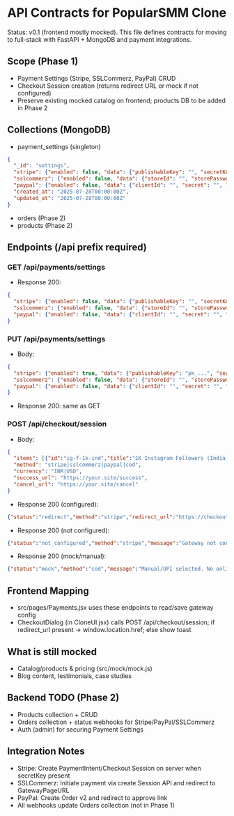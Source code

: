 # API Contracts for PopularSMM Clone

Status: v0.1 (frontend mostly mocked). This file defines contracts for moving to full-stack with FastAPI + MongoDB and payment integrations.

## Scope (Phase 1)
- Payment Settings (Stripe, SSLCommerz, PayPal) CRUD
- Checkout Session creation (returns redirect URL or mock if not configured)
- Preserve existing mocked catalog on frontend; products DB to be added in Phase 2

## Collections (MongoDB)
- payment_settings (singleton)
```json
{
  "_id": "settings",
  "stripe": {"enabled": false, "data": {"publishableKey": "", "secretKey": ""}},
  "sslcommerz": {"enabled": false, "data": {"storeId": "", "storePassword": "", "sandbox": "true"}},
  "paypal": {"enabled": false, "data": {"clientId": "", "secret": "", "mode": "sandbox"}},
  "created_at": "2025-07-28T00:00:00Z",
  "updated_at": "2025-07-28T00:00:00Z"
}
```

- orders (Phase 2)
- products (Phase 2)

## Endpoints (/api prefix required)

### GET /api/payments/settings
- Response 200:
```json
{
  "stripe": {"enabled": false, "data": {"publishableKey": "", "secretKey": ""}},
  "sslcommerz": {"enabled": false, "data": {"storeId": "", "storePassword": "", "sandbox": "true"}},
  "paypal": {"enabled": false, "data": {"clientId": "", "secret": "", "mode": "sandbox"}}
}
```

### PUT /api/payments/settings
- Body:
```json
{
  "stripe": {"enabled": true, "data": {"publishableKey": "pk_...", "secretKey": "sk_..."}},
  "sslcommerz": {"enabled": false, "data": {"storeId": "", "storePassword": "", "sandbox": "true"}},
  "paypal": {"enabled": false, "data": {"clientId": "", "secret": "", "mode": "sandbox"}}
}
```
- Response 200: same as GET

### POST /api/checkout/session
- Body:
```json
{
  "items": [{"id":"ig-f-1k-ind","title":"1K Instagram Followers (India)","price":4.99,"qty":2}],
  "method": "stripe|sslcommerz|paypal|cod",
  "currency": "INR|USD",
  "success_url": "https://your.site/success",
  "cancel_url": "https://your.site/cancel"
}
```
- Response 200 (configured):
```json
{"status":"redirect","method":"stripe","redirect_url":"https://checkout.stripe.com/...","amount":9.98}
```
- Response 200 (not configured):
```json
{"status":"not_configured","method":"stripe","message":"Gateway not configured. Add keys in /payments.","amount":9.98}
```
- Response 200 (mock/manual):
```json
{"status":"mock","method":"cod","message":"Manual/UPI selected. No online payment required.","amount":9.98}
```

## Frontend Mapping
- src/pages/Payments.jsx uses these endpoints to read/save gateway config
- CheckoutDialog (in CloneUI.jsx) calls POST /api/checkout/session; if redirect_url present -> window.location.href; else show toast

## What is still mocked
- Catalog/products & pricing (src/mock/mock.js)
- Blog content, testimonials, case studies

## Backend TODO (Phase 2)
- Products collection + CRUD
- Orders collection + status webhooks for Stripe/PayPal/SSLCommerz
- Auth (admin) for securing Payment Settings

## Integration Notes
- Stripe: Create PaymentIntent/Checkout Session on server when secretKey present
- SSLCommerz: Initiate payment via create Session API and redirect to GatewayPageURL
- PayPal: Create Order v2 and redirect to approve link
- All webhooks update Orders collection (not in Phase 1)